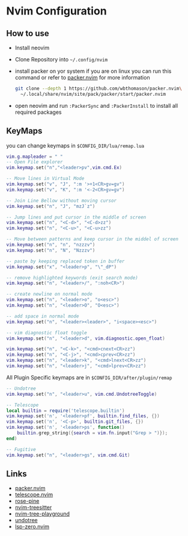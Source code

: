# Nvim Configuration

## How to use
- Install neovim
- Clone Repository into ```~/.config/nvim```
- install packer on yor system
  if you are on linux you can run this command or refer to [packer.nvim](https://github.com/wbthomason/packer.nvim) for more information

  ``` bash
  git clone --depth 1 https://github.com/wbthomason/packer.nvim\
    ~/.local/share/nvim/site/pack/packer/start/packer.nvim
  ```
- open neovim and run ```:PackerSync``` and ```:PackerInstall``` to install all required packages

## KeyMaps
you can change keymaps in ```$CONFIG_DIR/lua/remap.lua```
``` lua
vim.g.mapleader = " "
-- Open File explorer
vim.keymap.set("n","<leader>pv",vim.cmd.Ex)

-- Move lines in Virtual Mode
vim.keymap.set("v", "J", ":m '>+1<CR>gv=gv")
vim.keymap.set("v", "K", ":m '<-2<CR>gv=gv")

-- Join Line Bellow without moving cursor
vim.keymap.set("n", "J", "mzJ`z")

-- Jump lines and put cursor in the middle of screen
vim.keymap.set("n", "<C-d>", "<C-d>zz")
vim.keymap.set("n", "<C-u>", "<C-u>zz")

-- Move between patterns and keep cursor in the middel of screen
vim.keymap.set("n", "n", "nzzzv")
vim.keymap.set("n", "N", "Nzzzv")

-- paste by keeping replaced token in buffer
vim.keymap.set("x", "<leader>p", "\"_dP")

-- remove highlighted keywords (exit search mode)
vim.keymap.set("n", "<leader>/", ":noh<CR>")

-- create newline on normal mode
vim.keymap.set("n", "<leader>o", "o<esc>")
vim.keymap.set("n", "<leader>O", "O<esc>")

-- add space in normal mode
vim.keymap.set("n", "<leader><leader>", "i<space><esc>")

-- vim diagnostic float toggle
vim.keymap.set("n", "<leader>d", vim.diagnostic.open_float)

vim.keymap.set("n", "<C-k>", "<cmd>cnext<CR>zz")
vim.keymap.set("n", "<C-j>", "<cmd>cprev<CR>zz")
vim.keymap.set("n", "<leader>k", "<cmd>lnext<CR>zz")
vim.keymap.set("n", "<leader>j", "<cmd>lprev<CR>zz")
```

All Plugin Specific keymaps are in ```$CONFIG_DIR/after/plugin/remap```

```lua
-- Undotree
vim.keymap.set("n", "<leader>u", vim.cmd.UndotreeToggle)

-- Telescope
local builtin = require('telescope.builtin')
vim.keymap.set('n', '<leader>pf', builtin.find_files, {})
vim.keymap.set('n', '<C-p>', builtin.git_files, {})
vim.keymap.set('n', '<leader>ps', function() 
	builtin.grep_string({search = vim.fn.input("Grep > ")});
end)

-- Fugitive
vim.keymap.set("n", "<leader>gs", vim.cmd.Git)

```

## Links
- [packer.nvim](https://github.com/wbthomason/packer.nvim)
- [telescope.nvim](https://github.com/nvim-telescope/telescope.nvim)
- [rose-pine](https://github.com/rose-pine/neovim)
- [nvim-treesitter](https://github.com/nvim-treesitter/nvim-treesitter)
- [nvim-tree-playground](https://github.com/nvim-treesitter/playground)
- [undotree](https://github.com/mbbill/undotree)
- [lsp-zero.nvim](https://github.com/VonHeikemen/lsp-zero.nvim)
